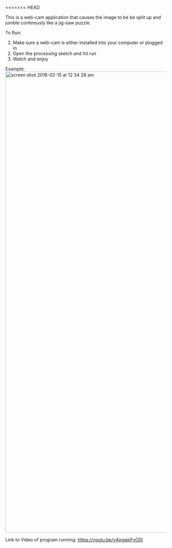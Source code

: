 <<<<<<< HEAD

This is a web-cam application that causes the image to be be split up and jumble continously like a jig-saw puzzle.

To Run:
1. Make sure a web-cam is either installed into your computer or plugged in
2. Open the processing sketch and hit run
3. Watch and enjoy

Example:
<img width="1440" alt="screen shot 2018-02-15 at 12 34 28 am" src="https://user-images.githubusercontent.com/26132998/36242237-b339f566-11e8-11e8-912f-61c381baed92.png">

Link to Video of program running: https://youtu.be/y4pgwpFyO0I

